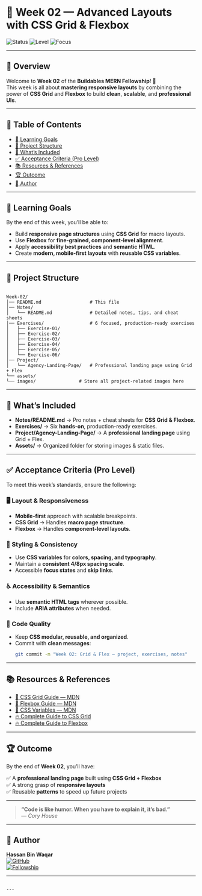 
# 🌟 Week 02 — Advanced Layouts with CSS Grid & Flexbox

![Status](https://img.shields.io/badge/Status-Active-success?style=for-the-badge)
![Level](https://img.shields.io/badge/Level-Intermediate-blue?style=for-the-badge)
![Focus](https://img.shields.io/badge/Focus-Responsive%20Design-orange?style=for-the-badge)

---

## 🚀 Overview

Welcome to **Week 02** of the **Buildables MERN Fellowship**! 🚀  
This week is all about **mastering responsive layouts** by combining the power of **CSS Grid** and **Flexbox** to build **clean**, **scalable**, and **professional UIs**.

---

## 📑 Table of Contents

- [🎯 Learning Goals](#-learning-goals)
- [📂 Project Structure](#-project-structure)
- [🔎 What’s Included](#-whats-included)
- [✅ Acceptance Criteria (Pro Level)](#-acceptance-criteria-pro-level)
- [📚 Resources & References](#-resources--references)
- [🏆 Outcome](#-outcome)
- [👤 Author](#-author)

---

## 🎯 Learning Goals

By the end of this week, you’ll be able to:

- Build **responsive page structures** using **CSS Grid** for macro layouts.
- Use **Flexbox** for **fine-grained, component-level alignment**.
- Apply **accessibility best practices** and **semantic HTML**.
- Create **modern, mobile-first layouts** with **reusable CSS variables**.

---

## 📂 Project Structure

```

Week-02/
│── README.md                  # This file
│── Notes/
│   └── README.md              # Detailed notes, tips, and cheat sheets
│── Exercises/                 # 6 focused, production-ready exercises
│   ├── Exercise-01/
│   ├── Exercise-02/
│   ├── Exercise-03/
│   ├── Exercise-04/
│   ├── Exercise-05/
│   └── Exercise-06/
│── Project/
│   └── Agency-Landing-Page/   # Professional landing page using Grid + Flex
└── assets/
└── images/                # Store all project-related images here

````

---

## 🔎 What’s Included

- **Notes/README.md** → Pro notes + cheat sheets for **CSS Grid & Flexbox**.
- **Exercises/** → Six **hands-on**, production-ready exercises.
- **Project/Agency-Landing-Page/** → A **professional landing page** using Grid + Flex.
- **Assets/** → Organized folder for storing images & static files.

---

## ✅ Acceptance Criteria (Pro Level)

To meet this week’s standards, ensure the following:

### 🖥️ Layout & Responsiveness
- **Mobile-first** approach with scalable breakpoints.
- **CSS Grid** → Handles **macro page structure**.
- **Flexbox** → Handles **component-level layouts**.

### 🎨 Styling & Consistency
- Use **CSS variables** for **colors, spacing, and typography**.
- Maintain a **consistent 4/8px spacing scale**.
- Accessible **focus states** and **skip links**.

### ♿ Accessibility & Semantics
- Use **semantic HTML tags** wherever possible.
- Include **ARIA attributes** when needed.

### 🧹 Code Quality
- Keep **CSS modular, reusable, and organized**.
- Commit with **clean messages**:
    ```bash
    git commit -m "Week 02: Grid & Flex — project, exercises, notes"
    ```

---

## 📚 Resources & References

* [📘 CSS Grid Guide — MDN](https://developer.mozilla.org/en-US/docs/Web/CSS/CSS_Grid_Layout)
* [📘 Flexbox Guide — MDN](https://developer.mozilla.org/en-US/docs/Learn/CSS/CSS_layout/Flexbox)
* [🎨 CSS Variables — MDN](https://developer.mozilla.org/en-US/docs/Web/CSS/Using_CSS_custom_properties)
* [🔥 Complete Guide to CSS Grid](https://css-tricks.com/snippets/css/complete-guide-grid/)
* [🔥 Complete Guide to Flexbox](https://css-tricks.com/snippets/css/a-guide-to-flexbox/)

---

## 🏆 Outcome

By the end of **Week 02**, you’ll have:

✅ A **professional landing page** built using **CSS Grid + Flexbox**  
✅ A strong grasp of **responsive layouts**  
✅ Reusable **patterns** to speed up future projects

---

> **“Code is like humor. When you have to explain it, it’s bad.”**  
> — *Cory House*

---

## 👤 Author

**Hassan Bin Waqar**  
[![GitHub](https://img.shields.io/badge/GitHub-Profile-181717?style=for-the-badge&logo=github)](https://github.com/Hassan-Bin-Waqar)  
[![Fellowship](https://img.shields.io/badge/Fellowship-Buildables%20MERN%20Track-blue?style=for-the-badge)](https://github.com/Hassan-Bin-Waqar/buildables-mern-fellowship)

---
````

---

